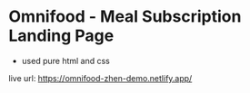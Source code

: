 # Omnifood - Meal Subscription Landing Page

- used pure html and css

live url: https://omnifood-zhen-demo.netlify.app/

